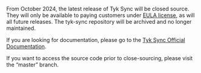 From October 2024, the latest release of Tyk Sync will be closed source. They will only be available to paying customers under [EULA license](./LICENSE.pdf), as will all future releases. The tyk-sync repository will be archived and no longer maintained.

If you are looking for documentation, please go to the [Tyk Sync Official Documentation](https://tyk.io/docs/nightly/product-stack/tyk-sync/overview/).

If you want to access the source code prior to close-sourcing, please visit the “master” branch.